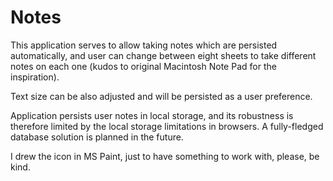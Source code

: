 # Notes

This application serves to allow taking notes which are persisted automatically, and user can change between eight sheets to take different notes on each one (kudos to original Macintosh Note Pad for the inspiration).

Text size can be also adjusted and will be persisted as a user preference.

Application persists user notes in local storage, and its robustness is therefore limited by the local storage limitations in browsers. A fully-fledged database solution is planned in the future.

I drew the icon in MS Paint, just to have something to work with, please, be kind.
